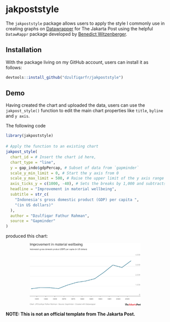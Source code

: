 
<!-- README.md is generated from README.Rmd. Please edit that file -->

# jakpoststyle

<!-- badges: start -->

<!-- badges: end -->

The `jakpoststyle` package allows users to apply the style I commonly
use in creating graphs on [Datawrapper](https://www.datawrapper.de/) for
The Jakarta Post using the helpful `DatawRappr` package developed by
[Benedict Witzenberger](https://github.com/munichrocker).

## Installation

With the package living on my GitHub account, users can install it as
follows:

``` r
devtools::install_github("dzulfiqarfr/jakpoststyle")
```

## Demo

Having created the chart and uploaded the data, users can use the
`jakpost_style()` function to edit the main chart properties like
`title`, `byline` and `y axis`.

The following code

``` r
library(jakpoststyle)

# Apply the function to an existing chart
jakpost_style(
  chart_id = # Insert the chart id here,
  chart_type = "line",
  y = gap_indo$gdpPercap, # Subset of data from `gapminder`
  scale_y_min_limit = 0, # Start the y axis from 0
  scale_y_max_limit = 500, # Raise the upper limit of the y axis range by 500
  axis_ticks_y = c(1000, -40), # Sets the breaks by 1,000 and subtracts the maximum value by 40
  headline = "Improvement in material wellbeing",
  subtitle = str_c(
    "Indonesia's gross domestic product (GDP) per capita ",
    "(in US dollars)"
  ),
  author = "Dzulfiqar Fathur Rahman",
  source = "Gapminder"
)
```

produced this chart:

<p align="center">

<img src="figures/idn_gdpPercap_plot.png" width="70%" style="display: block; margin: auto;" />

</p>

**NOTE: This is not an official template from The Jakarta Post.**
